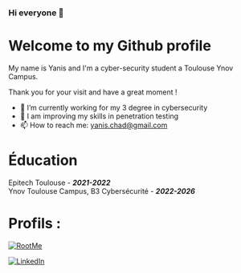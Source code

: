 ### Hi everyone 👋

# Welcome to my Github profile

My name is Yanis and I'm a cyber-security student a Toulouse Ynov Campus.

Thank you for your visit and have a great moment !

- 🔭 I’m currently working for my 3 degree in cybersecurity
- 🌱 I am improving my skills in penetration testing 
- 📫 How to reach me: yanis.chad@gmail.com

# Éducation
Epitech Toulouse - _**2021-2022**_\
Ynov Toulouse Campus, B3 Cybersécurité - _**2022-2026**_

# Profils : 
[![RootMe](https://img.shields.io/badge/Root%20Me-000000.svg?style=for-the-badge&logo=Root-Me&logoColor=white)](https://www.root-me.org/yanis-329280?lang=fr#a26194da15c7b8057936aeac2bb7ecae)

[![LinkedIn](https://img.shields.io/badge/LinkedIn-0A66C2.svg?style=for-the-badge&logo=LinkedIn&logoColor=white)](https://www.linkedin.com/in/yanis-chad) 
